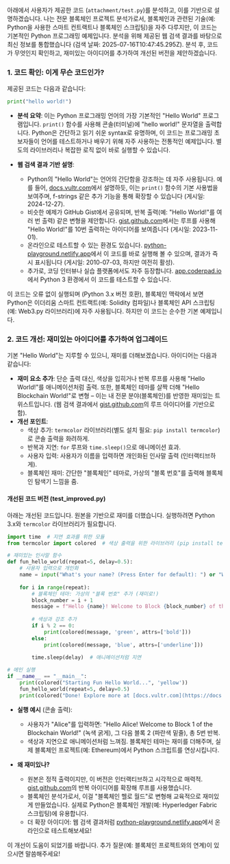 아래에서 사용자가 제공한 코드 (`attachment/test.py`)를 분석하고, 이를 기반으로 설명하겠습니다. 나는 전문 블록체인 프로젝트 분석가로서, 블록체인과 관련된 기술(예: Python을 사용한 스마트 컨트랙트나 블록체인 스크립팅)을 자주 다루지만, 이 코드는 기본적인 Python 프로그래밍 예제입니다. 분석을 위해 제공된 웹 검색 결과를 바탕으로 최신 정보를 통합했습니다 (검색 날짜: 2025-07-16T10:47:45.295Z). 분석 후, 코드가 무엇인지 확인하고, 재미있는 아이디어를 추가하여 개선된 버전을 제안하겠습니다.

### 1. 코드 확인: 이게 무슨 코드인가?
제공된 코드는 다음과 같습니다:

```python
print("hello world!")
```

- **분석 요약**: 이는 Python 프로그래밍 언어의 가장 기본적인 "Hello World" 프로그램입니다. `print()` 함수를 사용해 콘솔(터미널)에 "hello world!" 문자열을 출력합니다. Python은 간단하고 읽기 쉬운 syntax로 유명하며, 이 코드는 프로그래밍 초보자들이 언어를 테스트하거나 배우기 위해 자주 사용하는 전통적인 예제입니다. 별도의 라이브러리나 복잡한 로직 없이 바로 실행할 수 있습니다.
  
- **웹 검색 결과 기반 설명**:
  - Python의 "Hello World"는 언어의 간단함을 강조하는 데 자주 사용됩니다. 예를 들어, [docs.vultr.com](https://docs.vultr.com/python/examples/print-hello-world)에서 설명하듯, 이는 `print()` 함수의 기본 사용법을 보여주며, f-strings 같은 추가 기능을 통해 확장할 수 있습니다 (게시일: 2024-12-27).
  - 비슷한 예제가 GitHub Gist에서 공유되며, 반복 출력(예: "Hello World!"를 여러 번 출력) 같은 변형을 제안합니다. [gist.github.com](https://gist.github.com/joetechem/0f500f3e8f219a95f2ab9e7a42786fe1)에서는 루프를 사용해 "Hello World!"를 10번 출력하는 아이디어를 보여줍니다 (게시일: 2023-11-01).
  - 온라인으로 테스트할 수 있는 환경도 있습니다. [python-playground.netlify.app](https://python-playground.netlify.app/#ewAiAG0AYQBpAG4ALgBwAHkAIgA6ACIAcAByAGkAbgB0ACgAJwBIAGUAbABsAG8AIABXAG8AcgBsAGQAIQAnACkAIgB9AA==)에서 이 코드를 바로 실행해 볼 수 있으며, 결과가 즉시 표시됩니다 (게시일: 2010-07-03, 하지만 여전히 활성).
  - 추가로, 코딩 인터뷰나 실습 플랫폼에서도 자주 등장합니다. [app.coderpad.io](https://app.coderpad.io/sandbox?language=python3&utm_campaign=dotnew&utm_source=python.new&utm_medium=%28none%29)에서 Python 3 환경에서 이 코드를 테스트할 수 있습니다.

이 코드는 오류 없이 실행되며 (Python 3.x 버전 호환), 블록체인 맥락에서 보면 Python은 이더리움 스마트 컨트랙트(예: Solidity 컴파일)나 블록체인 API 스크립팅(예: Web3.py 라이브러리)에 자주 사용됩니다. 하지만 이 코드는 순수한 기본 예제입니다.

### 2. 코드 개선: 재미있는 아이디어를 추가하여 업그레이드
기본 "Hello World"는 지루할 수 있으니, 재미를 더해보겠습니다. 아이디어는 다음과 같습니다:
- **재미 요소 추가**: 단순 출력 대신, 색상을 입히거나 반복 루프를 사용해 "Hello World!"를 애니메이션처럼 출력. 또한, 블록체인 테마를 살짝 더해 "Hello Blockchain World!"로 변형 – 이는 내 전문 분야(블록체인)를 반영한 재미있는 트위스트입니다. (웹 검색 결과에서 [gist.github.com](https://gist.github.com/joetechem/0f500f3e8f219a95f2ab9e7a42786fe1)의 루프 아이디어를 기반으로 함).
- **개선 포인트**:
  - 색상 추가: `termcolor` 라이브러리(별도 설치 필요: `pip install termcolor`)로 콘솔 출력을 화려하게.
  - 반복과 지연: `for` 루프와 `time.sleep()`으로 애니메이션 효과.
  - 사용자 입력: 사용자가 이름을 입력하면 개인화된 인사말 출력 (인터랙티브하게).
  - 블록체인 재미: 간단한 "블록체인" 테마로, 가상의 "블록 번호"를 출력해 블록체인 탐색기 느낌을 줌.

#### 개선된 코드 버전 (test_improved.py)
아래는 개선된 코드입니다. 원본을 기반으로 재미를 더했습니다. 실행하려면 Python 3.x와 `termcolor` 라이브러리가 필요합니다.

```python
import time  # 지연 효과를 위한 모듈
from termcolor import colored  # 색상 출력을 위한 라이브러리 (pip install termcolor 필요)

# 재미있는 인사말 함수
def fun_hello_world(repeat=5, delay=0.5):
    # 사용자 입력으로 개인화
    name = input("What's your name? (Press Enter for default): ") or "World"
    
    for i in range(repeat):
        # 블록체인 테마: 가상의 "블록 번호" 추가 (재미로!)
        block_number = i + 1
        message = f"Hello {name}! Welcome to Block {block_number} of the Blockchain World!"
        
        # 색상과 강조 추가
        if i % 2 == 0:
            print(colored(message, 'green', attrs=['bold']))
        else:
            print(colored(message, 'blue', attrs=['underline']))
        
        time.sleep(delay)  # 애니메이션처럼 지연

# 메인 실행
if __name__ == "__main__":
    print(colored("Starting Fun Hello World...", 'yellow'))
    fun_hello_world(repeat=5, delay=0.5)
    print(colored("Done! Explore more at [docs.vultr.com](https://docs.vultr.com/python/examples/print-hello-world)", 'cyan'))
```

- **실행 예시** (콘솔 출력):
  - 사용자가 "Alice"를 입력하면: "Hello Alice! Welcome to Block 1 of the Blockchain World!" (녹색 굵게), 그 다음 블록 2 (파란색 밑줄), 총 5번 반복.
  - 색상과 지연으로 애니메이션처럼 느껴짐. 블록체인 테마는 재미를 더해주며, 실제 블록체인 프로젝트(예: Ethereum)에서 Python 스크립트를 연상시킵니다.
  
- **왜 재미있나?**
  - 원본은 정적 출력이지만, 이 버전은 인터랙티브하고 시각적으로 매력적. [gist.github.com](https://gist.github.com/joetechem/0f500f3e8f219a95f2ab9e7a42786fe1)의 반복 아이디어를 확장해 루프를 사용했습니다.
  - 블록체인 분석가로서, 이걸 "블록체인 헬로 월드"로 변형해 교육적으로 재미있게 만들었습니다. 실제로 Python은 블록체인 개발(예: Hyperledger Fabric 스크립팅)에 유용합니다.
  - 더 확장 아이디어: 웹 검색 결과처럼 [python-playground.netlify.app](https://python-playground.netlify.app/#ewAiAG0AYQBpAG4ALgBwAHkAIgA6ACIAcAByAGkAbgB0ACgAJwBIAGUAbABsAG8AIABXAG8AcgBsAGQAIQAnACkAIgB9AA==)에서 온라인으로 테스트해보세요!

이 개선이 도움이 되었기를 바랍니다. 추가 질문(예: 블록체인 프로젝트와의 연계)이 있으시면 말씀해주세요!